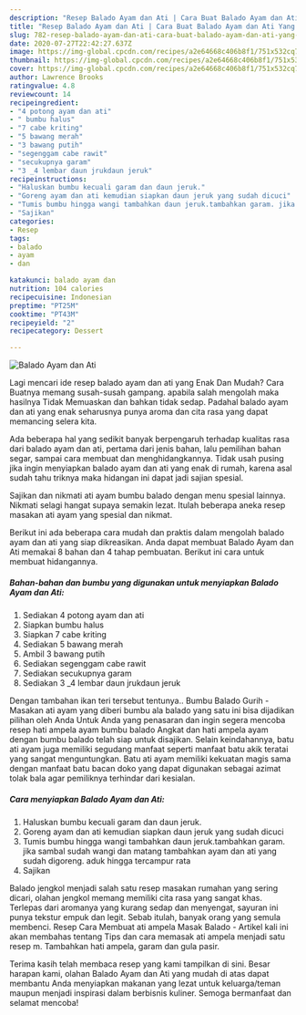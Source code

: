 ```yaml
---
description: "Resep Balado Ayam dan Ati | Cara Buat Balado Ayam dan Ati Yang Lezat Sekali"
title: "Resep Balado Ayam dan Ati | Cara Buat Balado Ayam dan Ati Yang Lezat Sekali"
slug: 782-resep-balado-ayam-dan-ati-cara-buat-balado-ayam-dan-ati-yang-lezat-sekali
date: 2020-07-27T22:42:27.637Z
image: https://img-global.cpcdn.com/recipes/a2e64668c406b8f1/751x532cq70/balado-ayam-dan-ati-foto-resep-utama.jpg
thumbnail: https://img-global.cpcdn.com/recipes/a2e64668c406b8f1/751x532cq70/balado-ayam-dan-ati-foto-resep-utama.jpg
cover: https://img-global.cpcdn.com/recipes/a2e64668c406b8f1/751x532cq70/balado-ayam-dan-ati-foto-resep-utama.jpg
author: Lawrence Brooks
ratingvalue: 4.8
reviewcount: 14
recipeingredient:
- "4 potong ayam dan ati"
- " bumbu halus"
- "7 cabe kriting"
- "5 bawang merah"
- "3 bawang putih"
- "segenggam cabe rawit"
- "secukupnya garam"
- "3 _4 lembar daun jrukdaun jeruk"
recipeinstructions:
- "Haluskan bumbu kecuali garam dan daun jeruk."
- "Goreng ayam dan ati kemudian siapkan daun jeruk yang sudah dicuci"
- "Tumis bumbu hingga wangi tambahkan daun jeruk.tambahkan garam. jika sambal sudah wangi dan matang tambahkan ayam dan ati yang sudah digoreng. aduk hingga tercampur rata"
- "Sajikan"
categories:
- Resep
tags:
- balado
- ayam
- dan

katakunci: balado ayam dan 
nutrition: 104 calories
recipecuisine: Indonesian
preptime: "PT25M"
cooktime: "PT43M"
recipeyield: "2"
recipecategory: Dessert

---
```



![Balado Ayam dan Ati](https://img-global.cpcdn.com/recipes/a2e64668c406b8f1/751x532cq70/balado-ayam-dan-ati-foto-resep-utama.jpg)

Lagi mencari ide resep balado ayam dan ati yang Enak Dan Mudah? Cara Buatnya memang susah-susah gampang. apabila salah mengolah maka hasilnya Tidak Memuaskan dan bahkan tidak sedap. Padahal balado ayam dan ati yang enak seharusnya punya aroma dan cita rasa yang dapat memancing selera kita.

Ada beberapa hal yang sedikit banyak berpengaruh terhadap kualitas rasa dari balado ayam dan ati, pertama dari jenis bahan, lalu pemilihan bahan segar, sampai cara membuat dan menghidangkannya. Tidak usah pusing jika ingin menyiapkan balado ayam dan ati yang enak di rumah, karena asal sudah tahu triknya maka hidangan ini dapat jadi sajian spesial.

Sajikan dan nikmati ati ayam bumbu balado dengan menu spesial lainnya. Nikmati selagi hangat supaya semakin lezat. Itulah beberapa aneka resep masakan ati ayam yang spesial dan nikmat.


Berikut ini ada beberapa cara mudah dan praktis dalam mengolah balado ayam dan ati yang siap dikreasikan. Anda dapat membuat Balado Ayam dan Ati memakai 8 bahan dan 4 tahap pembuatan. Berikut ini cara untuk membuat hidangannya.

<!--inarticleads1-->

##### Bahan-bahan dan bumbu yang digunakan untuk menyiapkan Balado Ayam dan Ati:

1. Sediakan 4 potong ayam dan ati
1. Siapkan  bumbu halus
1. Siapkan 7 cabe kriting
1. Sediakan 5 bawang merah
1. Ambil 3 bawang putih
1. Sediakan segenggam cabe rawit
1. Sediakan secukupnya garam
1. Sediakan 3 _4 lembar daun jrukdaun jeruk


Dengan tambahan ikan teri tersebut tentunya.. Bumbu Balado Gurih - Masakan ati ayam yang diberi bumbu ala balado yang satu ini bisa dijadikan pilihan oleh Anda Untuk Anda yang penasaran dan ingin segera mencoba resep hati ampela ayam bumbu balado Angkat dan hati ampela ayam dengan bumbu balado telah siap untuk disajikan. Selain keindahannya, batu ati ayam juga memiliki segudang manfaat seperti manfaat batu akik teratai yang sangat menguntungkan. Batu ati ayam memiliki kekuatan magis sama dengan manfaat batu bacan doko yang dapat digunakan sebagai azimat tolak bala agar pemiliknya terhindar dari kesialan. 

<!--inarticleads2-->

##### Cara menyiapkan Balado Ayam dan Ati:

1. Haluskan bumbu kecuali garam dan daun jeruk.
1. Goreng ayam dan ati kemudian siapkan daun jeruk yang sudah dicuci
1. Tumis bumbu hingga wangi tambahkan daun jeruk.tambahkan garam. jika sambal sudah wangi dan matang tambahkan ayam dan ati yang sudah digoreng. aduk hingga tercampur rata
1. Sajikan


Balado jengkol menjadi salah satu resep masakan rumahan yang sering dicari, olahan jengkol memang memiliki cita rasa yang sangat khas. Terlepas dari aromanya yang kurang sedap dan menyengat, sayuran ini punya tekstur empuk dan legit. Sebab itulah, banyak orang yang semula membenci. Resep Cara Membuat ati ampela Masak Balado - Artikel kali ini akan membahas tentang Tips dan cara memasak ati ampela menjadi satu resep m. Tambahkan hati ampela, garam dan gula pasir. 

Terima kasih telah membaca resep yang kami tampilkan di sini. Besar harapan kami, olahan Balado Ayam dan Ati yang mudah di atas dapat membantu Anda menyiapkan makanan yang lezat untuk keluarga/teman maupun menjadi inspirasi dalam berbisnis kuliner. Semoga bermanfaat dan selamat mencoba!
